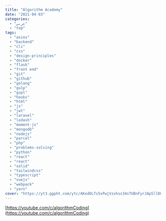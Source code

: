 ```yaml
---
title: "Algorithm Academy"
date: "2021-04-03"
categories:
  - "عربي"
  - "top"
tags:
  - "axios"
  - "backend"
  - "cli"
  - "css"
  - "design-principles"
  - "docker"
  - "flask"
  - "front end"
  - "git"
  - "github"
  - "golang"
  - "gulp"
  - "gupl"
  - "hooks"
  - "html"
  - "js"
  - "jwt"
  - "laravel"
  - "lodash"
  - "moment-js"
  - "mongodb"
  - "nodejs"
  - "parcel"
  - "php"
  - "problems-solving"
  - "python"
  - "react"
  - "react"
  - "solid"
  - "tailwindcss"
  - "typescript"
  - "vuejs"
  - "webpack"
  - "yarn"
cover: "https://yt3.ggpht.com/ytc/AKedOLTs5xPwjVzxhss34sTUBnFyrJApSllD0pa3oQaOhw=s88-c-k-c0x00ffffff-no-rj"
---
```


[https://youtube.com/c/algorithmCoding](https://youtube.com/c/algorithmCoding)
